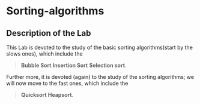 # Sorting-algorithms
##  Description of the Lab
This Lab is devoted to the study of the basic sorting algorithms(start by the slows ones), which include the
>  **Bubble Sort**
>  **Insertion Sort**
>  **Selection sort**.

Further more, it is devoted (again) to the study of the sorting algorithms; we will now move to the fast ones, which include the
>  **Quicksort**
>  **Heapsort**.
